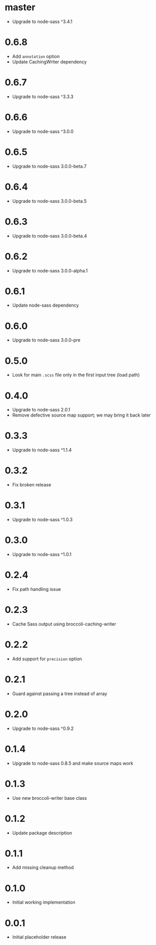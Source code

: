 # master

* Upgrade to node-sass ^3.4.1

# 0.6.8

* Add `annotation` option
* Update CachingWriter dependency

# 0.6.7

* Upgrade to node-sass ^3.3.3

# 0.6.6

* Upgrade to node-sass ^3.0.0

# 0.6.5

* Upgrade to node-sass 3.0.0-beta.7

# 0.6.4

* Upgrade to node-sass 3.0.0-beta.5

# 0.6.3

* Upgrade to node-sass 3.0.0-beta.4

# 0.6.2

* Upgrade to node-sass 3.0.0-alpha.1

# 0.6.1

* Update node-sass dependency

# 0.6.0

* Upgrade to node-sass 3.0.0-pre

# 0.5.0

* Look for main `.scss` file only in the first input tree (load path)

# 0.4.0

* Upgrade to node-sass 2.0.1
* Remove defective source map support; we may bring it back later

# 0.3.3

* Upgrade to node-sass ^1.1.4

# 0.3.2

* Fix broken release

# 0.3.1

* Upgrade to node-sass ^1.0.3

# 0.3.0

* Upgrade to node-sass ^1.0.1

# 0.2.4

* Fix path handling issue

# 0.2.3

* Cache Sass output using broccoli-caching-writer

# 0.2.2

* Add support for `precision` option

# 0.2.1

* Guard against passing a tree instead of array

# 0.2.0

* Upgrade to node-sass ^0.9.2

# 0.1.4

* Upgrade to node-sass 0.8.5 and make source maps work

# 0.1.3

* Use new broccoli-writer base class

# 0.1.2

* Update package description

# 0.1.1

* Add missing cleanup method

# 0.1.0

* Initial working implementation

# 0.0.1

* Initial placeholder release
